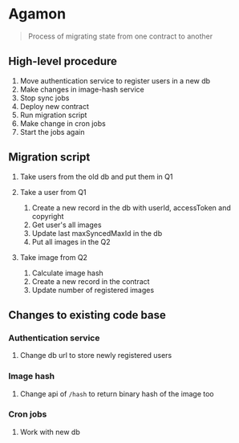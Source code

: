 # Agamon
> Process of migrating state from one contract to another

## High-level procedure
1. Move authentication service to register users in a new db
1. Make changes in image-hash service
1. Stop sync jobs
1. Deploy new contract
1. Run migration script
1. Make change in cron jobs
1. Start the jobs again

## Migration script
1. Take users from the old db and put them in Q1
1. Take a user from Q1
    
    1. Create a new record in the db with userId, accessToken and copyright
    1. Get user's all images
    1. Update last maxSyncedMaxId in the db
    1. Put all images in the Q2

1. Take image from Q2

    1. Calculate image hash
    1. Create a new record in the contract
    1. Update number of registered images

## Changes to existing code base
### Authentication service
1. Change db url to store newly registered users

### Image hash
1. Change api of `/hash` to return binary hash of the image too

### Cron jobs
1. Work with new db
